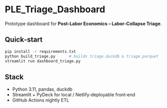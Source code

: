 # PLE_Triage_Dashboard

Prototype dashboard for **Post‑Labor Economics – Labor‑Collapse Triage**.

## Quick‑start
```bash
pip install -r requirements.txt
python build_triage.py      # builds triage.duckdb & triage.parquet
streamlit run dashboard_triage.py
```

## Stack
* Python 3.11, pandas, duckdb
* Streamlit + PyDeck for local / Netlify‑deployable front‑end
* GitHub Actions nightly ETL
